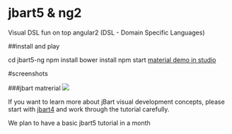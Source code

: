 # jbart5 & ng2
Visual DSL fun on top angular2 (DSL - Domain Specific Languages)

##install and play

cd jbart5-ng
npm install
bower install
npm start
[material demo in studio](http://localhost:8081/project/studio/material-demo)

#screenshots

###jbart matrerial
![](https://storage.googleapis.com/jbartcommunity/jbart5-matrerial.png)

If you want to learn more about jBart visual development concepts, please start with [jbart4](https://github.com/ArtwareSoft/jbart4)
 and work through the tutorial carefully.

We plan to have a basic jbart5 tutorial in a month 

